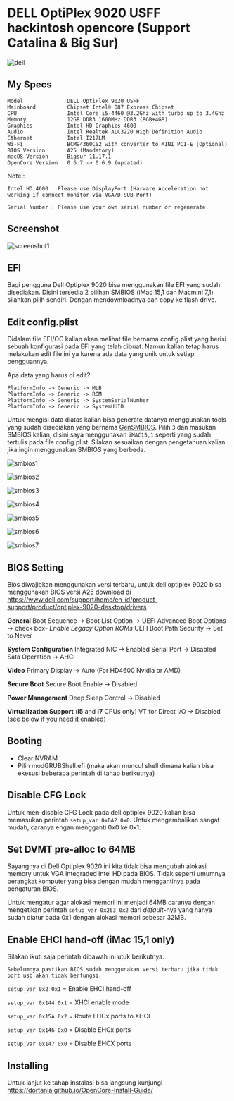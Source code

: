 

# DELL OptiPlex 9020 USFF hackintosh opencore (Support Catalina & Big Sur)

![dell](images/dell.jpeg)

## My Specs

```
Model              DELL OptiPlex 9020 USFF
Mainboard          Chipset Intel® Q87 Express Chipset
CPU                Intel Core i5-4460 @3.2Ghz with turbo up to 3.4Ghz
Memory             12GB DDR3 1600MHz DDR3 (8GB+4GB)
Graphics           Intel HD Graphics 4600
Audio              Intel Realtek ALC3220 High Definition Audio
Ethernet           Intel I217LM
Wi-Fi              BCM94360CS2 with converter to MINI PCI-E (Optional)
BIOS Version       A25 (Mandatory)
macOS Version      Bigsur 11.17.1
OpenCore Version   0.6.7 -> 0.6.9 (updated) 
```
Note : 
```
Intel HD 4600 : Please use DisplayPort (Harware Acceleration not working if connect monitor via VGA/D-SUB Port)

Serial Number : Please use your own serial number or regenerate.
```



## Screenshot

![screenshot1](images/screenshot1.png)

## EFI

Bagi pengguna Dell Optiplex 9020 bisa menggunakan file EFI yang sudah disediakan. Disini tersedia 2 pilihan SMBIOS (iMac 15,1 dan Macmini 7,1) silahkan pilih sendiri. Dengan mendownloadnya dan copy ke flash drive.

## Edit config.plist

Didalam file EFI/OC kalian akan melihat file bernama config.plist yang berisi sebuah konfigurasi pada EFI yang telah dibuat. Namun kalian tetap harus melakukan edit file ini ya karena ada data yang unik untuk setiap pengguannya.

Apa data yang harus di edit?

```
PlatformInfo -> Generic -> MLB
PlatformInfo -> Generic -> ROM
PlatformInfo -> Generic -> SystemSerialNumber
PlatformInfo -> Generic -> SystemUUID
```

Untuk mengisi data diatas kalian bisa generate datanya menggunakan tools yang sudah disediakan yang bernama [GenSMBIOS](https://github.com/corpnewt/GenSMBIOS). Pilih `3` dan masukan SMBIOS kalian, disini saya menggunakan `iMAC15,1` seperti yang sudah tertulis pada file config.plist. Silakan sesuaikan dengan pengetahuan kalian jika ingin menggunakan SMBIOS yang berbeda.

![smbios1](images/smbios1.png)

![smbios2](images/smbios2.png)

![smbios3](images/smbios3.png)

![smbios4](images/smbios4.png)

![smbios5](images/smbios5.png)

![smbios6](images/smbios6.png)

![smbios7](images/smbios7.png)

## BIOS Setting

Bios diwajibkan menggunakan versi terbaru, untuk dell optiplex 9020 bisa menggunakan BIOS versi A25 download di https://www.dell.com/support/home/en-id/product-support/product/optiplex-9020-desktop/drivers

**General**
Boot Sequence -> Boot List Option -> UEFI
Advanced Boot Options -> check box- *Enable Legacy Option ROMs*
UEFI Boot Path Security -> Set to Never

**System Configuration**
Integrated NIC -> Enabled
Serial Port -> Disabled
Sata Operation -> AHCI

**Video**
Primary Display -> Auto (For HD4600 Nvidia or AMD)

**Secure Boot**
Secure Boot Enable -> Disabled

**Power Management**
Deep Sleep Control -> Disabled

**Virtualization Support** (**i5** and **i7** CPUs only)
VT for Direct I/O -> Disabled (see below if you need it enabled)

## Booting

- Clear NVRAM
- Pilih modGRUBShell.efi (maka akan muncul shell dimana kalian bisa ekesusi beberapa perintah di tahap berikutnya)

## Disable CFG Lock

Untuk men-disable CFG Lock pada dell optiplex 9020 kalian bisa memasukan perintah `setup_var 0xDA2 0x0`. Untuk mengembalikan sangat mudah, caranya engan mengganti 0x0 ke 0x1.

## Set DVMT pre-alloc to 64MB

Sayangnya di Dell Optiplex 9020 ini kita tidak bisa mengubah alokasi memory untuk VGA integraded intel HD pada BIOS. Tidak seperti umumnya perangkat komputer yang bisa dengan mudah menggantinya pada pengaturan BIOS.

Untuk mengatur agar alokasi memori ini menjadi 64MB caranya dengan mengetikan perintah `setup_var 0x263 0x2`  dari *default*-nya yang hanya sudah diatur pada 0x1 dengan alokasi memori sebesar 32MB.

## Enable EHCI hand-off (iMac 15,1 only)

Silakan ikuti saja perintah dibawah ini utuk berikutnya. 

`Sebelumnya pastikan BIOS sudah menggunakan versi terbaru jika tidak port usb akan tidak berfungsi.`

`setup_var 0x2 0x1` = Enable EHCI hand-off

`setup_var 0x144 0x1` = XHCI enable mode

`setup_var 0x15A 0x2`	= Route EHCx ports to XHCI

`setup_var 0x146 0x0` = Disable EHCx ports

`setup_var 0x147 0x0`	= Disable EHCX ports

## Installing

Untuk lanjut ke tahap instalasi bisa langsung kunjungi https://dortania.github.io/OpenCore-Install-Guide/
